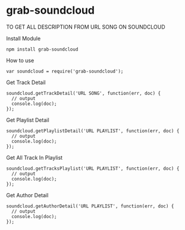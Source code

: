 # grab-soundcloud
TO GET ALL DESCRIPTION FROM URL SONG ON SOUNDCLOUD

Install Module
```
npm install grab-soundcloud
```

How to use
```
var soundcloud = require('grab-soundcloud');
```

Get Track Detail
```
soundcloud.getTrackDetail('URL SONG', function(err, doc) {
  // output
  console.log(doc);
});
```
Get Playlist Detail
```
soundcloud.getPlaylistDetail('URL PLAYLIST', function(err, doc) {
  // output
  console.log(doc);
});
```
Get All Track In Playlist
```
soundcloud.getTracksPlaylist('URL PLAYLIST', function(err, doc) {
  // output
  console.log(doc);
});
```
Get Author Detail
```
soundcloud.getAuthorDetail('URL PLAYLIST', function(err, doc) {
  // output
  console.log(doc);
});
```
